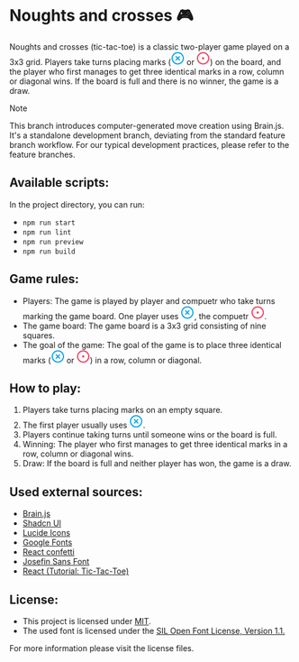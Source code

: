 # Noughts and crosses :video_game:

Noughts and crosses (tic-tac-toe) is a classic two-player game played on a 3x3 grid. Players take turns placing marks (<svg xmlns="http://www.w3.org/2000/svg" width="24" height="24" viewBox="0 0 24 24" fill="none" stroke="#0ea5e9" stroke-width="2" stroke-linecap="round" stroke-linejoin="round" class="lucide lucide-circle-x-icon lucide-circle-x"><circle cx="12" cy="12" r="10"/><path d="m15 9-6 6"/><path d="m9 9 6 6"/></svg> or <svg xmlns="http://www.w3.org/2000/svg" width="24" height="24" viewBox="0 0 24 24" fill="none" stroke="#f43f5e" stroke-width="2" stroke-linecap="round" stroke-linejoin="round" class="lucide lucide-circle-dot-icon lucide-circle-dot"><circle cx="12" cy="12" r="10"/><circle cx="12" cy="12" r="1"/></svg>) on the board, and the player who first manages to get three identical marks in a row, column or diagonal wins. If the board is full and there is no winner, the game is a draw.

> [!NOTE]
> This branch introduces computer-generated move creation using Brain.js. It's a standalone development branch, deviating from the standard feature branch workflow. For our typical development practices, please refer to the feature branches.

## Available scripts:

In the project directory, you can run:

- `npm run start`
- `npm run lint`
- `npm run preview`
- `npm run build`

## Game rules:

- Players: The game is played by player and compuetr who take turns marking the game board. One player uses <svg xmlns="http://www.w3.org/2000/svg" width="24" height="24" viewBox="0 0 24 24" fill="none" stroke="#0ea5e9" stroke-width="2" stroke-linecap="round" stroke-linejoin="round" class="lucide lucide-circle-x-icon lucide-circle-x"><circle cx="12" cy="12" r="10"/><path d="m15 9-6 6"/><path d="m9 9 6 6"/></svg>, the compuetr <svg xmlns="http://www.w3.org/2000/svg" width="24" height="24" viewBox="0 0 24 24" fill="none" stroke="#f43f5e" stroke-width="2" stroke-linecap="round" stroke-linejoin="round" class="lucide lucide-circle-dot-icon lucide-circle-dot"><circle cx="12" cy="12" r="10"/><circle cx="12" cy="12" r="1"/></svg>.
- The game board: The game board is a 3x3 grid consisting of nine squares.
- The goal of the game: The goal of the game is to place three identical marks (<svg xmlns="http://www.w3.org/2000/svg" width="24" height="24" viewBox="0 0 24 24" fill="none" stroke="#0ea5e9" stroke-width="2" stroke-linecap="round" stroke-linejoin="round" class="lucide lucide-circle-x-icon lucide-circle-x"><circle cx="12" cy="12" r="10"/><path d="m15 9-6 6"/><path d="m9 9 6 6"/></svg> or <svg xmlns="http://www.w3.org/2000/svg" width="24" height="24" viewBox="0 0 24 24" fill="none" stroke="#f43f5e" stroke-width="2" stroke-linecap="round" stroke-linejoin="round" class="lucide lucide-circle-dot-icon lucide-circle-dot"><circle cx="12" cy="12" r="10"/><circle cx="12" cy="12" r="1"/></svg>) in a row, column or diagonal.

## How to play:

1. Players take turns placing marks on an empty square.
2. The first player usually uses <svg xmlns="http://www.w3.org/2000/svg" width="24" height="24" viewBox="0 0 24 24" fill="none" stroke="#0ea5e9" stroke-width="2" stroke-linecap="round" stroke-linejoin="round" class="lucide lucide-circle-x-icon lucide-circle-x"><circle cx="12" cy="12" r="10"/><path d="m15 9-6 6"/><path d="m9 9 6 6"/></svg>.
3. Players continue taking turns until someone wins or the board is full.
4. Winning: The player who first manages to get three identical marks in a row, column or diagonal wins.
5. Draw: If the board is full and neither player has won, the game is a draw.

## Used external sources:

- [Brain.js](https://github.com/BrainJS/brain.js)
- [Shadcn UI](https://ui.shadcn.com/)
- [Lucide Icons](https://lucide.dev)
- [Google Fonts](https://fonts.google.com/)
- [React confetti](https://www.npmjs.com/package/react-confetti)
- [Josefin Sans Font](https://github.com/googlefonts/josefinsans)
- [React (Tutorial: Tic-Tac-Toe)](https://react.dev/learn/tutorial-tic-tac-toe)

## License:

- This project is licensed under [MIT](https://github.com/tothlevente/noughts-and-crosses/blob/main/LICENSE).
- The used font is licensed under the [SIL Open Font License, Version 1.1.](https://fonts.google.com/specimen/Josefin+Sans/license)

For more information please visit the license files.
